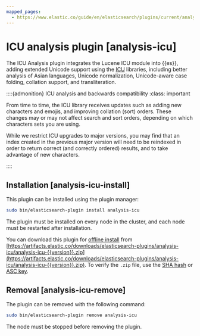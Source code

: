 ```yaml
---
mapped_pages:
  - https://www.elastic.co/guide/en/elasticsearch/plugins/current/analysis-icu.html
---
```


# ICU analysis plugin [analysis-icu]

The ICU Analysis plugin integrates the Lucene ICU module into {{es}}, adding extended Unicode support using the [ICU](https://icu.unicode.org/) libraries, including better analysis of Asian languages, Unicode normalization, Unicode-aware case folding, collation support, and transliteration.

::::{admonition} ICU analysis and backwards compatibility
:class: important

From time to time, the ICU library receives updates such as adding new characters and emojis, and improving collation (sort) orders. These changes may or may not affect search and sort orders, depending on which characters sets you are using.

While we restrict ICU upgrades to major versions, you may find that an index created in the previous major version will need to be reindexed in order to return correct (and correctly ordered) results, and to take advantage of new characters.

::::



## Installation [analysis-icu-install]

This plugin can be installed using the plugin manager:

```sh
sudo bin/elasticsearch-plugin install analysis-icu
```

The plugin must be installed on every node in the cluster, and each node must be restarted after installation.

You can download this plugin for [offline install](/reference/elasticsearch-plugins/plugin-management-custom-url.md) from [https://artifacts.elastic.co/downloads/elasticsearch-plugins/analysis-icu/analysis-icu-{{version}}.zip](https://artifacts.elastic.co/downloads/elasticsearch-plugins/analysis-icu/analysis-icu-{{version}}.zip). To verify the `.zip` file, use the [SHA hash](https://artifacts.elastic.co/downloads/elasticsearch-plugins/analysis-icu/analysis-icu-{{version}}.zip.sha512) or [ASC key](https://artifacts.elastic.co/downloads/elasticsearch-plugins/analysis-icu/analysis-icu-{{version}}.zip.asc).


## Removal [analysis-icu-remove]

The plugin can be removed with the following command:

```sh
sudo bin/elasticsearch-plugin remove analysis-icu
```

The node must be stopped before removing the plugin.









